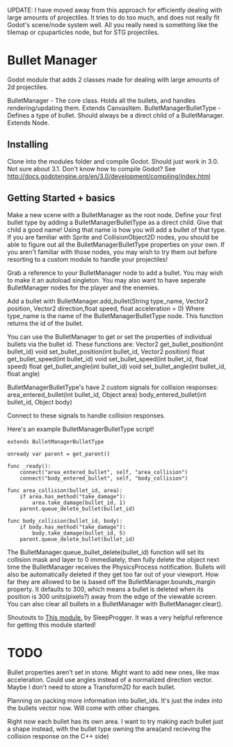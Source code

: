 UPDATE: I have moved away from this approach for efficiently dealing with large amounts of projectiles. It tries to do too much, and does not really fit Godot's scene/node system well. All you really need is something like the tilemap or cpuparticles node, but for STG projectiles. 

# Bullet Manager
Godot module that adds 2 classes made for dealing with large amounts of 2d projectiles.  

BulletManager - The core class. Holds all the bullets, and handles rendering/updating them. Extends CanvasItem. 
BulletManagerBulletType - Defines a type of bullet. Should always be a direct child of a BulletManager. Extends Node.

## Installing
Clone into the modules folder and compile Godot. Should just work in 3.0. Not sure about 3.1. 
Don't know how to compile Godot? See http://docs.godotengine.org/en/3.0/development/compiling/index.html

## Getting Started + basics
Make a new scene with a BulletManager as the root node. 
Define your first bullet type by adding a BulletManagerBulletType as a direct child. 
Give that child a good name! Using that name is how you will add a bullet of that type.
If you are familiar with Sprite and CollisionObject2D nodes, you should be able to figure out all the 
BulletManagerBulletType properties on your own. If you aren't familiar with those nodes, you may wish to try them out before
resorting to a custom module to handle your projectiles! 

Grab a reference to your BulletManager node to add a bullet. You may wish to make it an autoload singleton. You may
also want to have seperate BulletManager nodes for the player and the enemies.

Add a bullet with BulletManager.add_bullet(String type_name, Vector2 position, Vector2 direction,float speed, float acceleration = 0)
Where type_name is the name of the BulletManagerBulletType node. This function returns the id of the bullet.

You can use the BulletManager to get or set the properties of individual bullets via the bullet id. These functions are:
Vector2 get_bullet_position(int bullet_id)
void set_bullet_position(int bullet_id, Vector2 position)
float get_bullet_speed(int bullet_id)
void set_bullet_speed(int bullet_id, float speed)
float get_bullet_angle(int bullet_id)
void set_bullet_angle(int bullet_id, float angle)

BulletManagerBulletType's have 2 custom signals for collision responses:
area_entered_bullet(int bullet_id, Object area)
body_entered_bullet(int bullet_id, Object body)

Connect to these signals to handle collision responses. 

Here's an example BulletManagerBulletType script!

```
extends BulletManagerBulletType

onready var parent = get_parent()

func _ready():
	connect("area_entered_bullet", self, "area_collision")
	connect("body_entered_bullet", self, "body_collision")
	
func area_collision(bullet_id, area):
	if area.has_method("take_damage"):
		area.take_damage(bullet_id, 1)
	parent.queue_delete_bullet(bullet_id)
	
func body_collision(bullet_id, body):
	if body.has_method("take_damage"):
		body.take_damage(bullet_id, 5)
	parent.queue_delete_bullet(bullet_id)

```

The BulletManager.queue_bullet_delete(bullet_id) function will set its collision mask and layer to 0 immediately, then fully delete the
object next time the BulletManager receives the PhysicsProcess notification. 
Bullets will also be automatically deleted if they get too far out of your viewport. How far they are allowed to be 
is based off the BulletManager.bounds_margin property. It defaults to 300, which means a bullet is deleted when its position 
is 300 units(pixels?) away from the edge of the viewable screen. 
You can also clear all bullets in a BulletManager with BulletManager.clear(). 

Shoutouts to [This module.](https://github.com/SleepProgger/godot_stuff/tree/master/examples/BulletTest/modules) by SleepProgger.
It was a very helpful reference for getting this module started!

# TODO
Bullet properties aren't set in stone. Might want to add new ones, like max acceleration. Could use angles instead of a normalized direction vector. Maybe I don't need to store a Transform2D for each bullet. 

Planning on packing more information into bullet_ids. It's just the index into the bullets vector now. Will come with other changes.

Right now each bullet has its own area. I want to try making each bullet just a shape instead, with the bullet type owning the area(and recieving the collision response on the C++ side)
